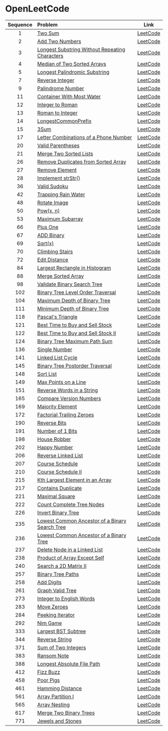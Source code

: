 # OpenLeetCode

| Sequence | Problem       | Link  |
|:-------:|:--------------|:------:|
|1|[Two Sum](src/001_TwoSum/Solution.cpp)|[LeetCode](https://leetcode.com/problems/two-sum)|
|2|[Add Two Numbers](src/002_AddTwoNumbers/Solution.cpp)|[LeetCode](https://leetcode.com/problems/add-two-numbers)|
|3|[Longest Substring Without Repeating Characters](src/003_LongestSubstringWithoutRepeatingCharacters/Solution.cpp)|[LeetCode](https://leetcode.com/problems/longest-substring-without-repeating-characters)|
|4|[Median of Two Sorted Arrays](src/004_MedianOfTwoSortedArrays/Solution.cpp)|[LeetCode](https://leetcode.com/problems/median-of-two-sorted-arrays)|
|5|[Longest Palindromic Substring](src/005_LongestPalindromicSubstring/Solution.cpp)|[LeetCode](https://leetcode.com/problems/longest-palindromic-substring)|
|7|[Reverse Integer](src/007_ReverseInteger/Solution.cpp)|[LeetCode](https://leetcode.com/problems/reverse-integer)|
|9|[Palindrome Number](src/009_PalindromeNumber/Solution.cpp)|[LeetCode](https://leetcode.com/problems/palindrome-number)|
|11|[Container With Most Water](src/011_ContainerWithMostWater/Solution.cpp)|[LeetCode](https://leetcode.com/problems/container-with-most-water)|
|12|[Integer to Roman](src/012_IntegerToRoman/Solution.cpp)|[LeetCode](https://leetcode.com/problems/integer-to-roman)|
|13|[Roman to Integer](src/013_RomanToInteger/Solution.cpp)|[LeetCode](https://leetcode.com/problems/roman-to-integer)|
|14|[LongestCommonPrefix](src/014_LongestCommonPrefix/Solution.cpp)|[LeetCode](https://leetcode.com/problems/longest-common-prefix)|
|15|[3Sum](src/015_3Sum/Solution.cpp)|[LeetCode](https://leetcode.com/problems/3sum)|
|17|[Letter Combinations of a Phone Number](src/017_LetterCombinationsOfAPhoneNumber/Solution.cpp)|[LeetCode](https://leetcode.com/problems/letter-combinations-of-a-phone-number)|
|20|[Valid Parentheses](src/020_ValidParentheses/Solution.cpp)|[LeetCode](https://leetcode.com/problems/valid-parentheses)|
|21|[Merge Two Sorted Lists](src/021_MergeTwoSortedLists/Solution.cpp)|[LeetCode](https://leetcode.com/problems/merge-two-sorted-lists)|
|26|[Remove Duplicates from Sorted Array](src/026_RemoveDuplicatesFromSortedArray/Solution.cpp)|[LeetCode](https://leetcode.com/problems/remove-duplicates-from-sorted-array)|
|27|[Remove Element](src/027_RemoveElement/Solution.cpp)|[LeetCode](https://leetcode.com/problems/remove-element)|
|28|[Implement strStr()](src/028_StrStr/Solution.cpp)|[LeetCode](https://leetcode.com/problems/implement-strstr)|
|36|[Valid Sudoku](src/036_ValidSudoku/Solution.cpp)|[LeetCode](https://leetcode.com/problems/valid-sudoku)|
|42|[Trapping Rain Water](src/042_TrappingRainWater/Solution.cpp)|[LeetCode](https://leetcode.com/problems/trapping-rain-water)|
|48|[Rotate Image](src/048_RotateImage/Solution.cpp)|[LeetCode](https://leetcode.com/problems/rotate-image)|
|50|[Pow(x, n)](src/050_PowXN/Solution.cpp)|[LeetCode](https://leetcode.com/problems/powx-n)|
|53|[Maximum Subarray](src/053_MaximumSubarray/Solution.cpp)|[LeetCode](https://leetcode.com/problems/maximum-subarray)|
|66|[Plus One](src/066_PlusOne/Solution.cpp)|[LeetCode](https://leetcode.com/problems/plus-one)|
|67|[ADD Binary](src/067_AddBinary/Solution.cpp)|[LeetCode](https://leetcode.com/problems/add-binary)|
|69|[Sqrt(x)](src/069_Sqrt/Solution.cpp)|[LeetCode](https://leetcode.com/problems/sqrtx)|
|70|[Climbing Stairs](src/070_ClimbingStairs/Solution.cpp)|[LeetCode](https://leetcode.com/problems/climbing-stairs)|
|72|[Edit Distance](src/072_EditDistance/Solution.cpp)|[LeetCode](https://leetcode.com/problems/edit-distance)|
|84|[Largest Rectangle in Histogram](src/084_LargestRectangleInHistogram/Solution.cpp)|[LeetCode](https://leetcode.com/problems/largest-rectangle-in-histogram)|
|88|[Merge Sorted Array](src/088_MergeSortedArray/Solution.cpp)|[LeetCode](https://leetcode.com/problems/merge-sorted-array)|
|98|[Validate Binary Search Tree](src/098_ValidateBinarySearchTree/Solution.cpp)|[LeetCode](https://leetcode.com/problems/validate-binary-search-tree)|
|102|[Binary Tree Level Order Traversal](src/102_BinaryTreeLevelOrderTraversal/Solution.cpp)|[LeetCode](https://leetcode.com/problems/binary-tree-level-order-traversal)|
|104|[Maximum Depth of Binary Tree](src/104_MaximumDepthOfBinaryTree/Solution.cpp)|[LeetCode](https://leetcode.com/problems/maximum-depth-of-binary-tree)|
|111|[Minimum Depth of Binary Tree](src/111_MinimumDepthOfBinaryTree/Solution.cpp)|[LeetCode](https://leetcode.com/problems/minimum-depth-of-binary-tree)|
|118|[Pascal's Triangle](src/118_PascalsTriangle/Solution.cpp)|[LeetCode](https://leetcode.com/problems/pascals-triangle)|
|121|[Best Time to Buy and Sell Stock](src/121_BestTimeToBuyAndSellStock/Solution.cpp)|[LeetCode](https://leetcode.com/problems/best-time-to-buy-and-sell-stock)|
|122|[Best Time to Buy and Sell Stock II](src/122_BestTimeToBuyAndSellStockII/Solution.cpp)|[LeetCode](https://leetcode.com/problems/best-time-to-buy-and-sell-stock-ii)|
|124|[Binary Tree Maximum Path Sum](src/124_BinaryTreeMaximumPathSum/Solution.cpp)|[LeetCode](https://leetcode.com/problems/binary-tree-maximum-path-sum)|
|136|[Single Number](src/136_SingerNumber/Solution.cpp)|[LeetCode](https://leetcode.com/problems/single-number)|
|141|[Linked List Cycle](src/141_LinkedListCycle/Solution.cpp)|[LeetCode](https://leetcode.com/problems/linked-list-cycle)|
|145|[Binary Tree Postorder Traversal](src/145_BinaryTreePostorderTraversal/Solution.cpp)|[LeetCode](https://leetcode.com/problems/binary-tree-postorder-traversal)|
|148|[Sort List](src/148_SortList/Solution.cpp)|[LeetCode](https://leetcode.com/problems/sort-list)|
|149|[Max Points on a Line](src/149_MaxPointsOnALine/Solution.cpp)|[LeetCode](https://leetcode.com/problems/max-points-on-a-line)|
|151|[Reverse Words in a String](src/151_ReverseWordsInAString/Solution.cpp)|[LeetCode](https://leetcode.com/problems/reverse-words-in-a-string)|
|165|[Compare Version Numbers](src/165_CompareVersionNumbers/Solution.cpp)|[LeetCode](https://leetcode.com/problems/compare-version-numbers)|
|169|[Majority Element](src/169_MajorityElement/Solution.cpp)|[LeetCode](https://leetcode.com/problems/majority-element)|
|172|[Factorial Trailing Zeroes](src/172_FactorialTrailingZeroes/Solution.cpp)|[LeetCode](https://leetcode.com/problems/factorial-trailing-zeroes)|
|190|[Reverse Bits](src/190_ReverseBits/Solution.cpp)|[LeetCode](https://leetcode.com/problems/reverse-bits)|
|191|[Number of 1 Bits](src/191_NumberOf1Bits/Solution.cpp)|[LeetCode](https://leetcode.com/problems/number-of-1-bits)|
|198|[House Robber](src/198_HouseRobber/Solution.cpp)|[LeetCode](https://leetcode.com/problems/house-robber)|
|202|[Happy Number](src/202_HappyNumber/Solution.cpp)|[LeetCode](https://leetcode.com/problems/happy-number)|
|206|[Reverse Linked List](src/206_ReverseLinkedList/Solution.cpp)|[LeetCode](https://leetcode.com/problems/reverse-linked-list)|
|207|[Course Schedule](src/207_CourseSchedule/Solution.cpp)|[LeetCode](https://leetcode.com/problems/course-schedule)|
|210|[Course Schedule II](src/210_CourseScheduleII/Solution.cpp)|[LeetCode](https://leetcode.com/problems/course-schedule-ii)|
|215|[Kth Largest Element in an Array](src/215_KthLargestElementInAnArray/Solution.cpp)|[LeetCode](https://leetcode.com/problems/kth-largest-element-in-an-array)|
|217|[Contains Duplicate](src/217_ContainsDuplicate/Solution.cpp)|[LeetCode](https://leetcode.com/problems/contains-duplicate)|
|221|[Maximal Square](src/221_MaximalSquare/Solution.cpp)|[LeetCode](https://leetcode.com/problems/maximal-square)|
|222|[Count Complete Tree Nodes](src/222_CountCompleteTreeNodes/Solution.cpp)|[LeetCode](https://leetcode.com/problems/count-complete-tree-nodes)|
|226|[Invert Binary Tree](src/226_InvertBinaryTree/Solution.cpp)|[LeetCode](https://leetcode.com/problems/invert-binary-tree)|
|235|[Lowest Common Ancestor of a Binary Search Tree](src/235_LowestCommonAncestorOfABinarySearchTree/Solution.cpp)|[LeetCode](https://leetcode.com/problems/lowest-common-ancestor-of-a-binary-search-tree)|
|236|[Lowest Common Ancestor of a Binary Tree](src/236_LowestCommonAncestorOfABinaryTree/Solution.cpp)|[LeetCode](https://leetcode.com/problems/lowest-common-ancestor-of-a-binary-tree)|
|237|[Delete Node in a Linked List](src/237_DeleteNodeInALinkedList/Solution.cpp)|[LeetCode](https://leetcode.com/problems/delete-node-in-a-linked-list)|
|238|[Product of Array Except Self](src/238_ProductOfArrayExceptSelf/Solution.cpp)|[LeetCode](https://leetcode.com/problems/product-of-array-except-self)|
|240|[Search a 2D Matrix II](src/238_Product/Solution.cpp)|[LeetCode](https://leetcode.com/problems/search-a-2d-matrix-ii)|
|257|[Binary Tree Paths](src/257_BinaryTreePaths/Solution.cpp)|[LeetCode](https://leetcode.com/problems/binary-tree-paths)|
|258|[Add Digits](src/258_AddDigits/Solution.cpp)|[LeetCode](https://leetcode.com/problems/add-digits)|
|261|[Graph Valid Tree](src/261_GraphValidTree/Solution.cpp)|[LeetCode](https://leetcode.com/problems/graph-valid-tree)|
|273|[Integer to English Words](src/273_IntegerToEnglishWords/Solution.cpp)|[LeetCode](https://leetcode.com/problems/integer-to-english-words)|
|283|[Move Zeroes](src/283_MoveZeroes/Solution.cpp)|[LeetCode](https://leetcode.com/problems/move-zeroes)|
|284|[Peeking Iterator](src/284_PeekingIterator/Solution.cpp)|[LeetCode](https://leetcode.com/problems/peeking-iterator)|
|292|[Nim Game](src/292_NimGame/Solution.cpp)|[LeetCode](https://leetcode.com/problems/nim-game)|
|333|[Largest BST Subtree](src/333_LargestBSTSubtree/Solution.cpp)|[LeetCode](https://leetcode.com/problems/largest-bst-subtree)|
|344|[Reverse String](src/344_ReverseString/Solution.cpp)|[LeetCode](https://leetcode.com/problems/reverse-string)|
|371|[Sum of Two Integers](src/371_SumOfTwoIntegers/Solution.cpp)|[LeetCode](https://leetcode.com/problems/sum-of-two-integers)|
|383|[Ransom Note](src/383_RansomNote/Solution.cpp)|[LeetCode](https://leetcode.com/problems/ransom-note)|
|388|[Longest Absolute File Path](src/388_LongestAbsoluteFilePath/Solution.cpp)|[LeetCode](https://leetcode.com/problems/longest-absolute-file-path)|
|412|[Fizz Buzz](src/412_FizzBuzz/Solution.cpp)|[LeetCode](https://leetcode.com/problems/fizz-buzz)|
|458|[Poor Pigs](src/458_PoorPigs/Solution.cpp)|[LeetCode](https://leetcode.com/problems/poor-pigs)|
|461|[Hamming Distance](src/461_HammingDistance/Solution.cpp)|[LeetCode](https://leetcode.com/problems/hamming-distance)|
|561|[Array Partition I](src/561_ArrayPartitionI/Solution.cpp)|[LeetCode](https://leetcode.com/problems/array-partition-i)|
|565|[Array Nesting](src/565_ArrayNesting/Solution.cpp)|[LeetCode](https://leetcode.com/problems/array-nesting)|
|617|[Merge Two Binary Trees](src/617_MergeTwoBinaryTrees/Solution.cpp)|[LeetCode](https://leetcode.com/problems/merge-two-binary-trees)|
|771|[Jewels and Stones](src/771_JewelsAndStones/Solution.cpp)|[LeetCode](https://leetcode.com/problems/jewels-and-stones)|

